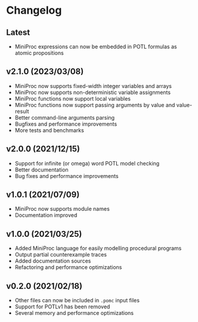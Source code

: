 # Changelog

## Latest

- MiniProc expressions can now be embedded in POTL formulas as atomic propositions


## v2.1.0 (2023/03/08)

- MiniProc now supports fixed-width integer variables and arrays
- MiniProc now supports non-deterministic variable assignments
- MiniProc functions now support local variables
- MiniProc functions now support passing arguments by value and value-result
- Better command-line arguments parsing
- Bugfixes and performance improvements
- More tests and benchmarks


## v2.0.0 (2021/12/15)

- Support for infinite (or omega) word POTL model checking
- Better documentation
- Bug fixes and performance improvements


## v1.0.1 (2021/07/09)

- MiniProc now supports module names
- Documentation improved


## v1.0.0 (2021/03/25)

- Added MiniProc language for easily modelling procedural programs
- Output partial counterexample traces
- Added documentation sources
- Refactoring and performance optimizations


## v0.2.0 (2021/02/18)

- Other files can now be included in `.pomc` input files
- Support for POTLv1 has been removed
- Several memory and performance optimizations
